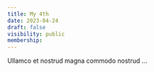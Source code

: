 ```yaml
---
title: My 4th
date: 2023-04-24
draft: false
visibility: public
membership:
---
```


Ullamco et nostrud magna commodo nostrud ...
